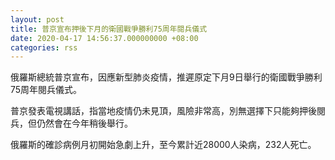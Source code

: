 ```yaml
---
layout: post
title: 普京宣布押後下月的衛國戰爭勝利75周年閱兵儀式
date: 2020-04-17 14:56:37.000000000 +08:00
categories: rss
---
```


俄羅斯總統普京宣布，因應新型肺炎疫情，推遲原定下月9日舉行的衛國戰爭勝利75周年閱兵儀式。

普京發表電視講話，指當地疫情仍未見頂，風險非常高，別無選擇下只能夠押後閱兵，但仍然會在今年稍後舉行。

俄羅斯的確診病例月初開始急劇上升，至今累計近28000人染病，232人死亡。
